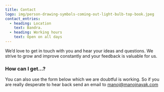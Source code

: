 ```yaml
---
title: Contact
logo: img/person-drawing-symbols-coming-out-light-bulb-top-book.jpeg
contact_entries:
  - heading: Location
    text: Bandra.
  - heading: Working hours
    text: Open on all days
---
```


We’d love to get in touch with you and hear your ideas and
questions. We strive to grow and improve constantly and your feedback
is valuable for us.

<h3 class="f4 b lh-title mb2">How can I get…?</h3>

You can also use the form below which we are doubtful is working. So if you are really desperate to hear back send an email to manoj@manojnayak.com
